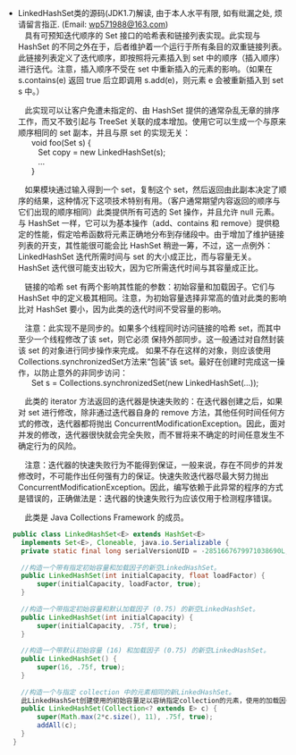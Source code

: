* LinkedHashSet类的源码(JDK1.7)解读, 由于本人水平有限, 如有纰漏之处, 烦请留言指正. (Email: wp571988@163.com)       
  &nbsp;&nbsp; 具有可预知迭代顺序的 Set 接口的哈希表和链接列表实现。此实现与 HashSet 的不同之外在于，后者维护着一个运行于所有条目的双重链接列表。此链接列表定义了迭代顺序，即按照将元素插入到 set 中的顺序（插入顺序）进行迭代。注意，插入顺序不受在 set 中重新插入的元素的影响。（如果在 s.contains(e) 返回 true 后立即调用 s.add(e)，则元素 e 会被重新插入到 set s 中。）

  &nbsp;&nbsp; 此实现可以让客户免遭未指定的、由 HashSet 提供的通常杂乱无章的排序工作，而又不致引起与 TreeSet 关联的成本增加。使用它可以生成一个与原来顺序相同的 set 副本，并且与原 set 的实现无关：      
  &nbsp;&nbsp; &nbsp;&nbsp;    void foo(Set s) {     
  &nbsp;&nbsp; &nbsp;&nbsp; &nbsp;&nbsp;       Set copy = new LinkedHashSet(s);     
  &nbsp;&nbsp; &nbsp;&nbsp; &nbsp;&nbsp;        ...     
  &nbsp;&nbsp; &nbsp;&nbsp;    }
 
  &nbsp;&nbsp; 如果模块通过输入得到一个 set，复制这个 set，然后返回由此副本决定了顺序的结果，这种情况下这项技术特别有用。（客户通常期望内容返回的顺序与它们出现的顺序相同）此类提供所有可选的 Set 操作，并且允许 null 元素。与 HashSet 一样，它可以为基本操作（add、contains 和 remove）提供稳定的性能，假定哈希函数将元素正确地分布到存储段中。由于增加了维护链接列表的开支，其性能很可能会比 HashSet 稍逊一筹，不过，这一点例外：LinkedHashSet 迭代所需时间与 set 的大小成正比，而与容量无关。HashSet 迭代很可能支出较大，因为它所需迭代时间与其容量成正比。

  &nbsp;&nbsp; 链接的哈希 set 有两个影响其性能的参数：初始容量和加载因子。它们与 HashSet 中的定义极其相同。注意，为初始容量选择非常高的值对此类的影响比对 HashSet 要小，因为此类的迭代时间不受容量的影响。

  &nbsp;&nbsp; 注意：此实现不是同步的。如果多个线程同时访问链接的哈希 set，而其中至少一个线程修改了该 set，则它必须 保持外部同步。这一般通过对自然封装该 set 的对象进行同步操作来完成。 如果不存在这样的对象，则应该使用Collections.synchronizedSet方法来“包装”该 set。最好在创建时完成这一操作，以防止意外的非同步访问：     
  &nbsp;&nbsp; &nbsp;&nbsp; Set s = Collections.synchronizedSet(new LinkedHashSet(...));
 
  &nbsp;&nbsp; 此类的 iterator 方法返回的迭代器是快速失败的：在迭代器创建之后，如果对 set 进行修改，除非通过迭代器自身的 remove 方法，其他任何时间任何方式的修改，迭代器都将抛出 ConcurrentModificationException。因此，面对并发的修改，迭代器很快就会完全失败，而不冒将来不确定的时间任意发生不确定行为的风险。

  &nbsp;&nbsp; 注意：迭代器的快速失败行为不能得到保证，一般来说，存在不同步的并发修改时，不可能作出任何强有力的保证。快速失败迭代器尽最大努力抛出 ConcurrentModificationException。因此，编写依赖于此异常的程序的方式是错误的，正确做法是：迭代器的快速失败行为应该仅用于检测程序错误。

  &nbsp;&nbsp; 此类是 Java Collections Framework 的成员。
 
```java
  public class LinkedHashSet<E> extends HashSet<E>
    implements Set<E>, Cloneable, java.io.Serializable {
    private static final long serialVersionUID = -2851667679971038690L;
    
    //构造一个带有指定初始容量和加载因子的新空LinkedHashSet。
    public LinkedHashSet(int initialCapacity, float loadFactor) {
        super(initialCapacity, loadFactor, true);
    }
    
    //构造一个带指定初始容量和默认加载因子 (0.75) 的新空LinkedHashSet。
    public LinkedHashSet(int initialCapacity) {
        super(initialCapacity, .75f, true);
    }
    
    //构造一个带默认初始容量 (16) 和加载因子 (0.75) 的新空LinkedHashSet。
    public LinkedHashSet() {
        super(16, .75f, true);
    }
    
    //构造一个与指定 collection 中的元素相同的新LinkedHashSet。
    此LinkedHashSet创建使用的初始容量足以容纳指定collection的元素，使用的加载因子为默认加载因子(0.75)。
    public LinkedHashSet(Collection<? extends E> c) {
        super(Math.max(2*c.size(), 11), .75f, true);
        addAll(c);
    }
  }
```
